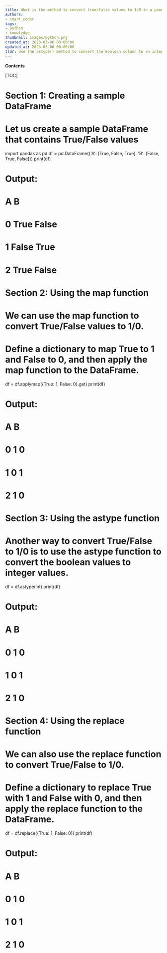 ```yaml
---
title: What is the method to convert true/false values to 1/0 in a pandas dataframe?
authors:
- smart_coder
tags:
- python
- knowledge
thumbnail: images/python.png
created_at: 2023-03-06 00:00:00
updated_at: 2023-03-06 00:00:00
tldr: Use the astype() method to convert the Boolean column to an integer column with 1s and 0s.
---
```


**Contents**

[TOC]

# Section 1: Creating a sample DataFrame

# Let us create a sample DataFrame that contains True/False values
import pandas as pd
df = pd.DataFrame({'A': [True, False, True], 'B': [False, True, False]})
print(df)

# Output:
#        A      B
# 0   True  False
# 1  False   True
# 2   True  False


# Section 2: Using the map function

# We can use the map function to convert True/False values to 1/0.
# Define a dictionary to map True to 1 and False to 0, and then apply the map function to the DataFrame.
df = df.applymap({True: 1, False: 0}.get)
print(df)

# Output:
#    A  B
# 0  1  0
# 1  0  1
# 2  1  0


# Section 3: Using the astype function

# Another way to convert True/False to 1/0 is to use the astype function to convert the boolean values to integer values.
df = df.astype(int)
print(df)

# Output:
#    A  B
# 0  1  0
# 1  0  1
# 2  1  0


# Section 4: Using the replace function

# We can also use the replace function to convert True/False to 1/0.
# Define a dictionary to replace True with 1 and False with 0, and then apply the replace function to the DataFrame.
df = df.replace({True: 1, False: 0})
print(df)

# Output:
#    A  B
# 0  1  0
# 1  0  1
# 2  1  0
